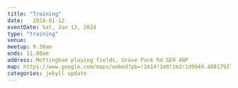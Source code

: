 ```yaml
---
title: "Training"
date:   2024-01-12
eventDate: Sat, Jan 13, 2024
type: "training"
venue: 
meetup: 9.30am
ends: 11.00am
address: Mottingham playing fields, Grove Park Rd SE9 4NP 
map: https://www.google.com/maps/embed?pb=!1m14!1m8!1m3!1d9949.489179370014!2d0.0399346!3d51.4329564!3m2!1i1024!2i768!4f13.1!3m3!1m2!1s0x47d8a987240197cf%3A0x1cf94407bed17654!2sMottingham%20Sports%20Ground%2FFoxes%20hall%20and%20bar!5e0!3m2!1sen!2suk!4v1705075984655!5m2!1sen!2suk
categories: jekyll update
---
```



